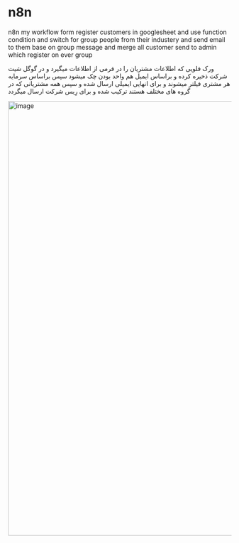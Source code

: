 # n8n
n8n my workflow
form register customers in googlesheet and use function condition and switch for group people from  their industery 
and send email to them  base on group message and merge all customer send to admin which register on ever group

 ورک فلویی که اطلاعات مشتریان را در فرمی از اطلاعات میگیرد و در گوگل شیت شرکت ذخیره کرده و براساس ایمیل هم واحد بودن چک میشود
 سپس براساس سرمایه هر مشتری فیلتر میشوند و برای انهایی ایمیلی ارسال شده و سپس همه مشتریانی که در گروه های مختلف هستند ترکیب شده و برای رِیس شرکت ارسال میگردد 


<img width="2232" height="978" alt="image" src="https://github.com/user-attachments/assets/395fda15-b2d6-4cca-8ab9-faaae49a8eab" />

